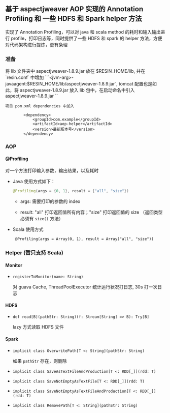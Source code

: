 ## 基于 aspectjweaver AOP 实现的 Annotation Profiling 和 一些 HDFS 和 Spark helper 方法

实现了 Annotation Profiling，可以对 java 和 scala method 的耗时和输入输出进行 profile，打印日志等，同时提供了一些 HDFS 和 spark 的 helper 方法，方便对代码架构进行提炼，更有条理

### 准备

将 lib 文件夹中 aspectjweaver-1.8.9.jar 放在 $RESIN_HOME/lib, 并在 `resin.conf` 中增加  ```<jvm-arg>-javaagent:$RESIN_HOME/lib/aspectjweaver-1.8.9.jar</jvm-arg>`,
tomcat 配置也是如此，将 aspectjweaver-1.8.9.jar 放入 lib 包中，在启动命名中引入 aspectjweaver-1.8.9.jar ``

```
项目 pom.xml dependencies 中加入

        <dependency>
            <groupId>com.example</groupId>
            <artifactId>aop-helper</artifactId>
            <version>最新版本号</version>
        </dependency>

```

### AOP

#### @Profiling

对一个方法打印输入参数，输出结果，以及耗时

- Java 使用方式如下：

    ``` java
    @Profiling(args = {0, 1}, result = {"all", "size"})
    
    ``` 
    - args: 需要打印的参数的 index
    
    - result: "all" 打印返回值所有内容；"size" 打印返回值的 size （返回类型必须有 `size()` 方法）





- Scala 使用方式
    ```
     @Profiling(args = Array(0, 1), result = Array("all", "size"))
   ```


### Helper (暂只支持 Scala)

#### Monitor
- ```registerToMonitor(name: String)```
    
    对 guava Cache, ThreadPoolExecutor 统计运行状况打日志, 30s 打一次日志

#### HDFS
- ```def read[B](pathStr: String)(f: Stream[String] => B): Try[B]```

    lazy 方式读取 HDFS 文件


#### Spark
- ```implicit class OverwritePath[T <: String](pathStr: String)```
    
    如果 `pathStr` 存在，则删除
    
- ```implicit class SaveAsTextFileAndProduction[T <: RDD[_]](rdd: T)```

- ```implicit class SaveNotEmptyAsTextFile[T <: RDD[_]](rdd: T)```

- ```implicit class SaveNotEmptyAsTextFileAndProduction[T <: RDD[_]](rdd: T)```

- ```implicit class RemovePath[T <: String](pathStr: String)```
